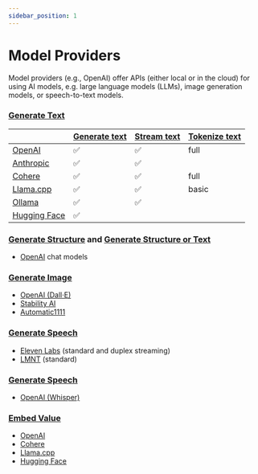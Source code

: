 ```yaml
---
sidebar_position: 1
---
```


# Model Providers

Model providers (e.g., OpenAI) offer APIs (either local or in the cloud) for using AI models, e.g. large language models (LLMs), image generation models, or speech-to-text models.

### [Generate Text](/guide/function/generate-text)

|                                                         | [Generate text](/guide/function/generate-text) | [Stream text](/guide/function/generate-text) | [Tokenize text](/guide/function/tokenize-text) |
| ------------------------------------------------------- | ---------------------------------------------- | -------------------------------------------- | ---------------------------------------------- |
| [OpenAI](/integration/model-provider/openai)            | ✅                                             | ✅                                           | full                                           |
| [Anthropic](/integration/model-provider/anthropic)      | ✅                                             | ✅                                           |                                                |
| [Cohere](/integration/model-provider/cohere)            | ✅                                             | ✅                                           | full                                           |
| [Llama.cpp](/integration/model-provider/llamacpp)       | ✅                                             | ✅                                           | basic                                          |
| [Ollama](/integration/model-provider/ollama)            | ✅                                             | ✅                                           |                                                |
| [Hugging Face](/integration/model-provider/huggingface) | ✅                                             |                                              |                                                |

### [Generate Structure](/guide/function/generate-structure) and [Generate Structure or Text](/guide/function/generate-structure-or-text)

- [OpenAI](/integration/model-provider/openai) chat models

### [Generate Image](/guide/function/generate-image)

- [OpenAI (Dall·E)](/integration/model-provider/openai)
- [Stability AI](/integration/model-provider/stability)
- [Automatic1111](/integration/model-provider/automatic1111)

### [Generate Speech](/guide/function/generate-speech)

- [Eleven Labs](/integration/model-provider/elevenlabs) (standard and duplex streaming)
- [LMNT](/integration/model-provider/lmnt) (standard)

### [Generate Speech](/guide/function/generate-transcription)

- [OpenAI (Whisper)](/integration/model-provider/openai)

### [Embed Value](/guide/function/embed)

- [OpenAI](/integration/model-provider/openai)
- [Cohere](/integration/model-provider/cohere)
- [Llama.cpp](/integration/model-provider/llamacpp)
- [Hugging Face](/integration/model-provider/huggingface)
